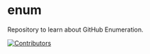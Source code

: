 # enum
Repository to learn about GitHub Enumeration.





































































































































































































[![Contributors](https://img.shields.io/badge/Contributors-3-brightgreen)](https://github.com/EurydiceCorp/enum/graphs/contributors)
